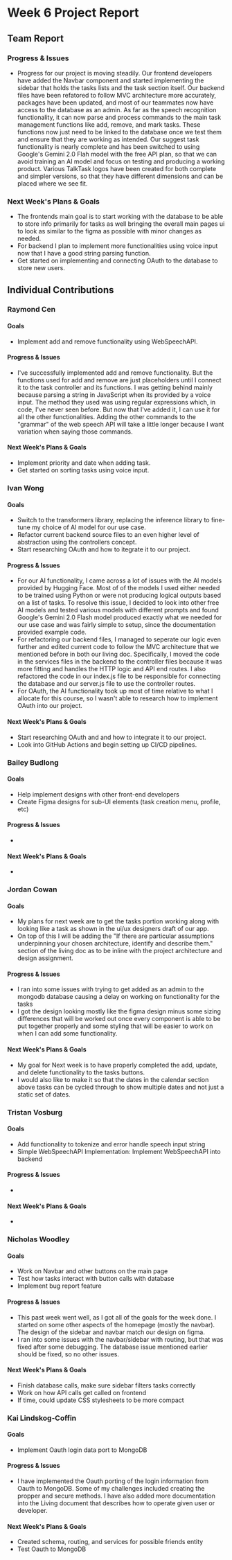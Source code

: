 # Week 6 Project Report

## Team Report

### Progress & Issues

* Progress for our project is moving steadily. Our frontend developers have added the Navbar component and started implementing the sidebar that holds the tasks lists and the task section itself. Our backend files have been refatored to follow MVC architecture more accurately, packages have been updated, and most of our teammates now have access to the database as an admin. As far as the speech recognition functionality, it can now parse and process commands to the main task management functions like add, remove, and mark tasks. These functions now just need to be linked to the database once we test them and ensure that they are working as intended. Our suggest task functionality is nearly complete and has been switched to using Google's Gemini 2.0 Flah model with the free API plan, so that we can avoid training an AI model and focus on testing and producing a working product. Various TalkTask logos have been created for both complete and simpler versions, so that they have different dimensions and can be placed where we see fit.

### Next Week's Plans & Goals

* The frontends main goal is to start working with the database to be able to store info primarily for tasks as well bringing the overall main pages ui to look as similar to the figma as possible with minor changes as needed.
* For backend I plan to implement more functionalities using voice input now that I have a good string parsing function.
* Get started on implementing and connecting OAuth to the database to store new users.


## Individual Contributions

### Raymond Cen

#### Goals

* Implement add and remove functionality using WebSpeechAPI.

#### Progress & Issues

* I've successfully implemented add and remove functionality. But the functions used for add and remove are just placeholders until I connect it to the task controller and its functions. I was getting behind mainly because parsing a string in JavaScript when its provided by a voice input. The method they used was using regular expressions which, in code, I've never seen before. But now that I've added it, I can use it for all the other functionalities. Adding the other commands to the "grammar" of the web speech API will take a little longer because I want variation when saying those commands.
#### Next Week's Plans & Goals

* Implement priority and date when adding task. 
* Get started on sorting tasks using voice input.


### Ivan Wong

#### Goals

* Switch to the transformers library, replacing the inference library to fine-tune my choice of AI model for our use case.
* Refactor current backend source files to an even higher level of abstraction using the controllers concept.
* Start researching OAuth and how to itegrate it to our project.

#### Progress & Issues

* For our AI functionality, I came across a lot of issues with the AI models provided by Hugging Face. Most of of the models I used either needed to be trained using Python or were not producing logical outputs based on a list of tasks. To resolve this issue, I decided to look into other free AI models and tested various models with different prompts and found Google's Gemini 2.0 Flash model produced exactly what we needed for our use case and was fairly simple to setup, since the documentation provided example code.
* For refactoring our backend files, I managed to seperate our logic even further and edited current code to follow the MVC architecture that we mentioned before in both our living doc. Specifically, I moved the code in the services files in the backend to the controller files because it was more fitting and handles the HTTP logic and API end routes. I also refactored the code in our index.js file to be responsible for connecting the database and our server.js file to use the controller routes.
* For OAuth, the AI functionality took up most of time relative to what I allocate for this course, so I wasn't able to research how to implement OAuth into our project.

#### Next Week's Plans & Goals

* Start researching OAuth and and how to integrate it to our project.
* Look into GitHub Actions and begin setting up CI/CD pipelines.

### Bailey Budlong

#### Goals

* Help implement designs with other front-end developers
* Create Figma designs for sub-UI elements (task creation menu, profile, etc)

#### Progress & Issues

* 

#### Next Week's Plans & Goals

* 

### Jordan Cowan

#### Goals

* My plans for next week are to get the tasks portion working along with looking like a task as shown in the ui/ux designers draft of our app.
* On top of this I will be adding the "If there are particular assumptions underpinning your chosen architecture, identify and describe them." section of the living doc as to be inline with the project architecture and design assignment.

#### Progress & Issues

* I ran into some issues with trying to get added as an admin to the mongodb database causing a delay on working on functionality for the tasks 
* I got the design looking mostly like the figma design minus some sizing differences that will be worked out once every component is able to be put together properly and some styling that will be easier to work on when I can add some functionality.

#### Next Week's Plans & Goals

* My goal for Next week is to have properly completed the add, update, and delete functionality to the tasks buttons.
* I would also like to make it so that the dates in the calendar section above tasks can be cycled through to show multiple dates and not just a static set of dates.

### Tristan Vosburg

#### Goals

* Add functionality to tokenize and error handle speech input string
* Simple WebSpeechAPI Implementation: Implement WebSpeechAPI into backend

#### Progress & Issues

* 

#### Next Week's Plans & Goals

* 

### Nicholas Woodley

#### Goals

* Work on Navbar and other buttons on the main page
* Test how tasks interact with button calls with database
* Implement bug report feature

#### Progress & Issues

* This past week went well, as I got all of the goals for the week done. I started on some other aspects of the homepage (mostly the navbar). The design of the sidebar and navbar match our design on figma.
* I ran into some issues with the navbar/sidebar with routing, but that was fixed after some debugging. The database issue mentioned earlier should be fixed, so no other issues.

#### Next Week's Plans & Goals

* Finish database calls, make sure sidebar filters tasks correctly
* Work on how API calls get called on frontend
* If time, could update CSS stylesheets to be more compact

### Kai Lindskog-Coffin

#### Goals

* Implement Oauth login data port to MongoDB

#### Progress & Issues

* I have implemented the Oauth porting of the login information from Oauth to MongoDB. Some of my challenges included 
  creating the propper and secure methods. I have also added more documentation into the Living document that describes
  how to operate given user or developer.

#### Next Week's Plans & Goals

* Created schema, routing, and services for possible friends entity
* Test Oauth to MongoDB
